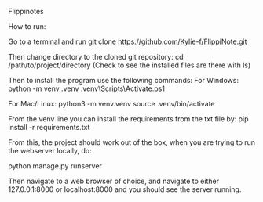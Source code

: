 Flippinotes

How to run:

Go to a terminal and run
git clone https://github.com/Kylie-f/FlippiNote.git

Then change directory to the cloned git repository:
cd /path/to/project/directory
(Check to see the installed files are there with ls)

Then to install the program use the following commands:
For Windows:
python -m venv .venv
.venv\Scripts\Activate.ps1

For Mac/Linux:
python3 -m venv.venv
source .venv/bin/activate

From the venv line you can install the requirements from the txt file by:
pip install -r requirements.txt

From this, the project should work out of the box, when you are trying to run the webserver locally, do:

python manage.py runserver

Then navigate to a web browser of choice, and navigate to either 127.0.0.1:8000 or localhost:8000 and you should see the server running.